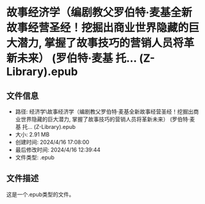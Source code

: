 ﻿# 故事经济学（编剧教父罗伯特·麦基全新故事经营圣经！挖掘出商业世界隐藏的巨大潜力, 掌握了故事技巧的营销人员将革新未来） (罗伯特·麦基  托... (Z-Library).epub

## 文件信息
- 路径: 经济学\故事经济学（编剧教父罗伯特·麦基全新故事经营圣经！挖掘出商业世界隐藏的巨大潜力, 掌握了故事技巧的营销人员将革新未来） (罗伯特·麦基  托... (Z-Library).epub
- 大小: 2.91 MB
- 创建时间: 2024/4/16 17:08:00
- 最后修改时间: 2024/4/16 12:39:44
- 文件类型: .epub

## 文件描述
这是一个.epub类型的文件。

